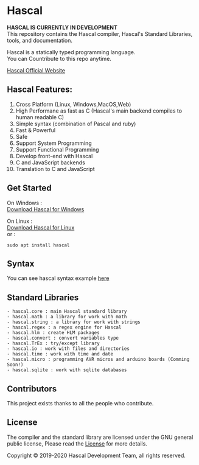 # Hascal
<b>HASCAL IS CURRENTLY IN DEVELOPMENT</b><br>
This repository contains the Hascal compiler, Hascal's Standard Libraries, tools, and documentation. 

Hascal is a statically typed programming language. \
You can Countribute to this repo anytime.



[Hascal Official Website](https://hascal.github.io)
## Hascal Features:
1. Cross Platform (Linux, Windows,MacOS,Web)
2. High Performane as fast as C (Hascal's main backend compiles to human readable C)
3. Simple syntax (combination of Pascal and ruby)
3. Fast & Powerful
4. Safe
5. Support System Programming
6. Support Functional Programming
7. Develop front-end with Hascal
8. C and JavaScript backends
9. Translation to C and JavaScript
## Get Started
On Windows : \
[Download Hascal for Windows](#)

On Linux : \
[Download Hascal for Linux](#)\
or :
```
sudo apt install hascal
```
## Syntax
You can see hascal syntax example [here](https://github.com/hascal/hascal/blob/main/SYNTAX.md)

## Standard Libraries
```
- hascal.core : main Hascal standard library
- hascal.math : a library for work with math
- hascal.string : a library for work with strings
- hascal.regex : a regex engine for Hascal
- hascal.hlm : create HLM packages
- hascal.convert : convert variables type
- hascal.TrEx : try/except library
- hascal.io : work with files and directories
- hascal.time : work with time and date
- hascal.micro : programming AVR micros and arduino boards (Comming Soon!)
- hascal.sqlite : work with sqlite databases
```
## Contributors
This project exists thanks to all the people who contribute. 

## License
The compiler and the standard library are licensed under the GNU general public license,
Please read the [License](https://github.com/hascal/hascal/blob/main/LICENSE) for more details.

Copyright © 2019-2020  Hascal Development Team, all rights reserved.

